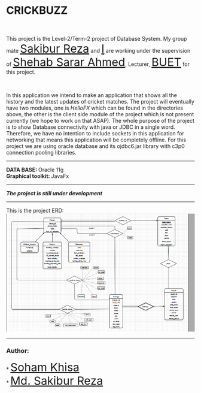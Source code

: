 <h1> CRICKBUZZ </h1> <br>
<p>
This project is the Level-2/Term-2 project of Database
System. My group mate <a href="https://github.com/SakiburReza" style="font-size: 30px">Sakibur Reza</a> and <a href="https://github.com/Soham-Khisa" style="font-size: 30px">I</a> are working under the supervision of
<a href="https://cse.buet.ac.bd/faculty/facdetail.php?id=shehab" style="font-size: 30px">Shehab Sarar Ahmed</a>, Lecturer, <a href="https://www.buet.ac.bd/web/" style="font-size: 30px">BUET</a> for this project.
</p>
<br>
<p>
In this application we intend to make an
application that shows all the history
and the latest updates of cricket matches.
The project will eventually have two modules, one
is <em>HelloFX</em> which can be found in the directories above,
the other is the client side module of the project which
is not present currently (we hope to work on that ASAP).
The whole purpose of the project is to show Database
connectivity with java or JDBC in a single word. Therefore,
we have no intention to include sockets in this application
for networking that means this application will be completely
offline. For this project we are using oracle database and
its ojdbc6.jar library with c3p0 connection
pooling libraries.

<hr>
<strong> DATA BASE: </strong> Oracle 11g<br>
<strong> Graphical toolkit: </strong> JavaFx <br>
<hr>
<strong> <em> The project is still under development </em> </strong>
<hr>

<p>
This is the project ERD: <br>
<img src = "Project ERD.png">
</p>
<hr>

<h3><strong>Author:</strong></h3>
* <a href="https://github.com/Soham-Khisa" style="font-size: 30px">Soham Khisa</a><br>
* <a href="https://github.com/SakiburReza" style="font-size: 30px">Md. Sakibur Reza</a><br>
